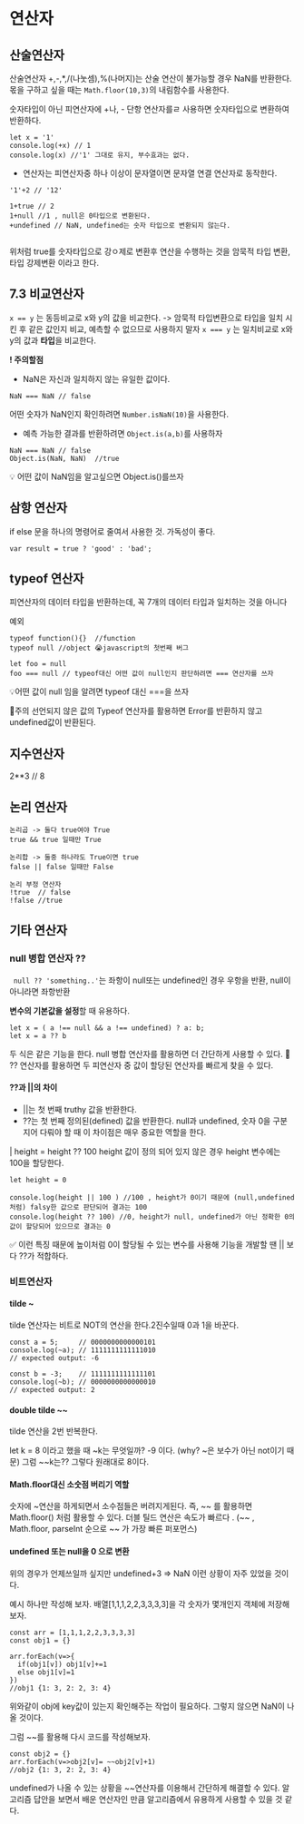# 연산자

## 산술연산자

산술연산자 +,-,\*,/(나눗셈),%(나머지)는 산술 연산이 불가능할 경우 NaN를 반환한다.
몫을 구하고 싶을 때는 `Math.floor(10,3)`의 내림함수를 사용한다.

숫자타입이 아닌 피연산자에 +나, - 단항 연산자를ㄹ 사용하면 숫자타입으로 변환하여 반환하다.

```
let x = '1'
console.log(+x) // 1
console.log(x) //'1' 그대로 유지, 부수효과는 없다.

```

- 연산자는 피연산자중 하나 이상이 문자열이면 문자열 연결 연산자로 동작한다.

```
'1'+2 // '12'

1+true // 2
1+null //1 , null은 0타입으로 변환된다.
+undefined // NaN, undefined는 숫자 타입으로 변환되지 않는다.


```

위처럼 true를 숫자타입으로 강ㅇ제로 변환후 연산을 수행하는 것을 암묵적 타입 변환, 타입 강제변환 이라고 한다.

## 7.3 비교연산자

`x == y` 는 동등비교로 x와 y의 값을 비교한다. -> 암묵적 타입변환으로 타입을 일치 시킨 후 같은 값인지 비교, 예측할 수 없으므로 사용하지 말자
`x === y` 는 일치비교로 x와 y의 값과 **타입**을 비교한다.

**! 주의할점**

- NaN은 자신과 일치하지 않는 유일한 값이다.

```
NaN === NaN // false
```

어떤 숫자가 NaN인지 확인하려면 `Number.isNaN(10)`을 사용한다.

- 예측 가능한 결과를 반환하려면 `Object.is(a,b)`를 사용하자

```
NaN === NaN // false
Object.is(NaN, NaN)  //true
```

💡 어떤 값이 NaN임을 알고싶으면 Object.is()를쓰자

## 삼항 연산자

if else 문을 하나의 명령어로 줄여서 사용한 것. 가독성이 좋다.

```
var result = true ? 'good' : 'bad';
```

## typeof 연산자

피연산자의 데이터 타입을 반환하는데, 꼭 7개의 데이터 타입과 일치하는 것을 아니다

예외

```
typeof function(){}  //function
typeof null //object 😭javascript의 첫번째 버그

let foo = null
foo === null // typeof대신 어떤 값이 null인지 판단하려면 === 연산자를 쓰자
```

💡어떤 값이 null 임을 알려면 typeof 대신 ===을 쓰자

🌟주의
선언되지 않은 값의 Typeof 연산자를 활용하면 Error를 반환하지 않고 undefined값이 반환된다.

## 지수연산자

2\*\*3 // 8

## 논리 연산자

```
논리곱 -> 둘다 true여야 True
true && true 일때만 True

논리합 -> 둘중 하나라도 True이면 true
false || false 일때만 False

논리 부정 연산자
!true  // false
!false //true
```

## 기타 연산자

### null 병합 연산자 ??

` null ?? 'something..'`는 좌항이 null또는 undefined인 경우 우항을 반환, null이 아니라면 좌항반환

**변수의 기본값을 설정**할 때 유용하다.

```
let x = ( a !== null && a !== undefined) ? a: b;
let x = a ?? b
```

두 식은 같은 기능을 한다. null 병합 연산자를 활용하면 더 간단하게 사용할 수 있다.
🌟 ?? 연산자를 활용하면 두 피연산자 중 값이 할당된 연산자를 빠르게 찾을 수 있다.

#### ??과 ||의 차이

- ||는 첫 번째 truthy 값을 반환한다.
- ??는 첫 번째 정의된(defined) 값을 반환한다.
  null과 undefined, 숫자 0을 구분 지어 다뤄야 할 때 이 차이점은 매우 중요한 역할을 한다.

| height = height ?? 100
height 값이 정의 되어 있지 않은 경우 height 변수에는 100을 할당한다.

```
let height = 0

console.log(height || 100 ) //100 , height가 0이기 때문에 (null,undefined처럼) falsy한 값으로 판단되어 결과는 100
console.log(height ?? 100) //0, height가 null, undefined가 아닌 정확한 0의 값이 할당되어 있으므로 결과는 0
```

✅ 이런 특징 때문에 높이처럼 0이 할당될 수 있는 변수를 사용해 기능을 개발할 땐 || 보다 ??가 적합하다.

### 비트연산자

#### tilde ~

tilde 연산자는 비트로 NOT의 연산을 한다.2진수일때 0과 1을 바꾼다.

```
const a = 5;     // 0000000000000101
console.log(~a); // 1111111111111010
// expected output: -6

const b = -3;    // 1111111111111101
console.log(~b); // 0000000000000010
// expected output: 2
```

#### double tilde ~~

tilde 연산을 2번 반복한다.

let k = 8 이라고 했을 때 ~k는 무엇일까? -9 이다. (why? ~은 보수가 아닌 not이기 때문) 그럼 ~~k는?? 그렇다 원래대로 8이다.

#### Math.floor대신 소숫점 버리기 역할

숫자에 ~연산을 하게되면서 소수점들은 버려지게된다. 즉, ~~ 를 활용하면 Math.floor() 처럼 활용할 수 있다.
더블 틸드 연산은 속도가 빠르다 . (~~ , Math.floor, parseInt 순으로 ~~ 가 가장 빠른 퍼포먼스)

#### undefined 또는 null을 0 으로 변환

위의 경우가 언제쓰일까 싶지만 undefined+3 => NaN 이런 상황이 자주 있었을 것이다.

예시 하나만 작성해 보자.
배열[1,1,1,2,2,3,3,3,3]을 각 숫자가 몇개인지 객체에 저장해보자.

```
const arr = [1,1,1,2,2,3,3,3,3]
const obj1 = {}

arr.forEach(v=>{
  if(obj1[v]) obj1[v]+=1
  else obj1[v]=1
})
//obj1 {1: 3, 2: 2, 3: 4}
```

위와같이 obj에 key값이 있는지 확인해주는 작업이 필요하다. 그렇지 않으면 NaN이 나올 것이다.

그럼 ~~를 활용해 다시 코드를 작성해보자.

```
const obj2 = {}
arr.forEach(v=>obj2[v]= ~~obj2[v]+1)
//obj2 {1: 3, 2: 2, 3: 4}
```

undefined가 나올 수 있는 상황을 ~~연산자를 이용해서 간단하게 해결할 수 있다. 알고리즘 답안을 보면서 배운 연산자인 만큼 알고리즘에서 유용하게 사용할 수 있을 것 같다.
